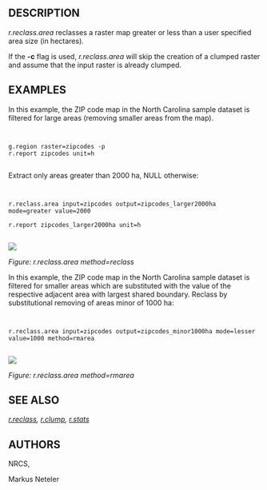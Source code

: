 
## DESCRIPTION

*r.reclass.area* reclasses a raster map greater or
less than a user specified area size (in hectares).

If the **-c** flag is used, *r.reclass.area* will skip the
creation of a clumped raster and assume that the input raster is
already clumped.

## EXAMPLES

In this example, the ZIP code map in the North Carolina sample dataset
is filtered for large areas (removing smaller areas from the map).

```


g.region raster=zipcodes -p
r.report zipcodes unit=h


```

Extract only areas greater than 2000 ha, NULL otherwise:

```


r.reclass.area input=zipcodes output=zipcodes_larger2000ha mode=greater value=2000

r.report zipcodes_larger2000ha unit=h


```

![](zipcodes_larger2000ha.png)

*Figure: r.reclass.area method=reclass*

In this example, the ZIP code map in the North Carolina sample dataset
is filtered for smaller areas which are substituted with the
value of the respective adjacent area with largest shared
boundary. Reclass by substitutional removing of areas minor of 1000 ha:

```


r.reclass.area input=zipcodes output=zipcodes_minor1000ha mode=lesser value=1000 method=rmarea


```

![](zipcodes_minor1000ha.png)

*Figure: r.reclass.area method=rmarea*

## SEE ALSO

*[r.reclass](r.reclass.html),
[r.clump](r.clump.html),
[r.stats](r.stats.html)*

## AUTHORS

NRCS,

Markus Neteler
